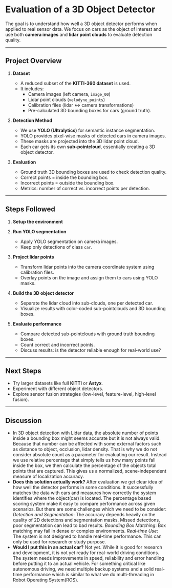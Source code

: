 # Evaluation of a 3D Object Detector

The goal is to understand how well a 3D object detector performs when applied to real sensor data. We focus on cars as the object of interest and use both **camera images** and **lidar point clouds** to evaluate detection quality.

---

## Project Overview

1. **Dataset**  
   - A reduced subset of the **KITTI-360 dataset** is used.  
   - It includes:
     - Camera images (left camera, `image_00`)  
     - Lidar point clouds (`velodyne_points`)  
     - Calibration files (lidar ↔ camera transformations)  
     - Pre-calculated 3D bounding boxes for cars (ground truth).  

2. **Detection Method**  
   - We use **YOLO (Ultralytics)** for semantic instance segmentation.  
   - YOLO provides pixel-wise masks of detected cars in camera images.  
   - These masks are projected into the 3D lidar point cloud.  
   - Each car gets its own **sub-pointcloud**, essentially creating a 3D object detector.  

3. **Evaluation**  
   - Ground truth 3D bounding boxes are used to check detection quality.  
   - Correct points = inside the bounding box.  
   - Incorrect points = outside the bounding box.  
   - Metrics: number of correct vs. incorrect points per detection.  

---

## Steps Followed

1. **Setup the environment** 

2. **Run YOLO segmentation**  
   - Apply YOLO segmentation on camera images.  
   - Keep only detections of class `car`.

3. **Project lidar points**  
   - Transform lidar points into the camera coordinate system using calibration files.  
   - Overlay points on the image and assign them to cars using YOLO masks.

4. **Build the 3D object detector**  
   - Separate the lidar cloud into sub-clouds, one per detected car.  
   - Visualize results with color-coded sub-pointclouds and 3D bounding boxes.

5. **Evaluate performance**  
   - Compare detected sub-pointclouds with ground truth bounding boxes.  
   - Count correct and incorrect points.  
   - Discuss results: is the detector reliable enough for real-world use?

---

## Next Steps

- Try larger datasets like full **KITTI** or **Astyx**.  
- Experiment with different object detectors.  
- Explore sensor fusion strategies (low-level, feature-level, high-level fusion).

---

## Discussion

- In 3D object detection with Lidar data, the absolute number of points inside a bounding box might seems accurate but it is not always valid. Because that number can be affected with some external factors such as distance to object, occlusion, lidar density. That is why we do not consider absolute count as a parameter for evaluating our result. Instead we use relative percentage that simply tells us how many points fall inside the box, we then calculate the percentage of the objects total points that are captured. This gives us a normalized, scene-independent measure of localization accuracy.
- **Does this solution actually work?** After evaluation we get clear idea of how well the detector performs in some conditions. It successfully matches the data with cars
and measures how correctly the system identifies where the object(car) is located. The percentage based scoring system make it easy to compare performance across given scenarios. But there are some challenges which we need to be consider:
*Detection and Segmentation*: The accuracy depends heavily on the quality of 2D detections and segmentation masks. Missed detections, poor segmentation can lead to bad results.
*Bounding Box Matching*: Box matching may fail in dense or complex environments.
*Real-time Use*: The system is not designed to handle real-time performance. This can only be used for research or study purpose.
- **Would I put this in an actual car?** Not yet. While it is good for research and development, it is not yet ready for real-world driving conditions. The system needs improvements in speed, reliability and error handling before putting it to an actual vehicle. For something critical like autonomous driving, we need multiple backup systems and a solid real-time performance which is similar to what we do multi-threading in Robot Operating System(ROS).



